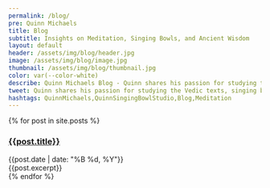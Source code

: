 ```yaml
---
permalink: /blog/
pre: Quinn Michaels
title: Blog
subtitle: Insights on Meditation, Singing Bowls, and Ancient Wisdom
layout: default
header: /assets/img/blog/header.jpg
image: /assets/img/blog/image.jpg
thumbnail: /assets/img/blog/thumbnail.jpg
color: var(--color-white)
describe: Quinn Michaels Blog - Quinn shares his passion for studying the Vedic texts, singing bowls, meditation, art, and various other interests.
tweet: Quinn shares his passion for studying the Vedic texts, singing bowls, meditation, art, and various other interests.
hashtags: QuinnMichaels,QuinnSingingBowlStudio,Blog,Meditation
---
```


<section class="posts">
  {% for post in site.posts %}
    <article class="post">
      <h3><a href="{{ post.url }}">{{post.title}}</a></h3>
      <div class="published">{{post.date | date: "%B %d, %Y"}}</div>
      <article class="excerpt">
        {{post.excerpt}}
      </article>
    </article>
  {% endfor %}
</section>

